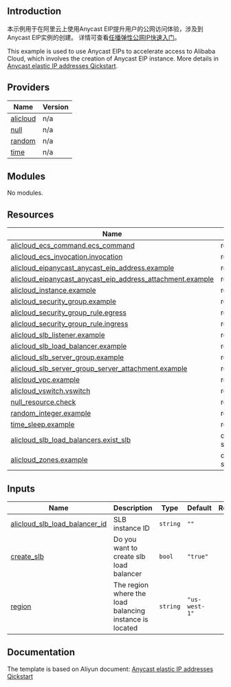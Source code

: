 ## Introduction

<!-- DOCS_DESCRIPTION_CN -->
本示例用于在阿里云上使用Anycast EIP提升用户的公网访问体验，涉及到Anycast EIP实例的创建。
详情可查看[任播弹性公网IP快速入门](https://help.aliyun.com/document_detail/171864.html)。
<!-- DOCS_DESCRIPTION_CN -->

<!-- DOCS_DESCRIPTION_EN -->
This example is used to use Anycast EIPs to accelerate access to Alibaba Cloud, which involves the creation of Anycast EIP instance.
More details in [Anycast elastic IP addresses Qickstart](https://help.aliyun.com/document_detail/171864.html).
<!-- DOCS_DESCRIPTION_EN -->

<!-- BEGIN_TF_DOCS -->
## Providers

| Name | Version |
|------|---------|
| <a name="provider_alicloud"></a> [alicloud](#provider\_alicloud) | n/a |
| <a name="provider_null"></a> [null](#provider\_null) | n/a |
| <a name="provider_random"></a> [random](#provider\_random) | n/a |
| <a name="provider_time"></a> [time](#provider\_time) | n/a |

## Modules

No modules.

## Resources

| Name | Type |
|------|------|
| [alicloud_ecs_command.ecs_command](https://registry.terraform.io/providers/aliyun/alicloud/latest/docs/resources/ecs_command) | resource |
| [alicloud_ecs_invocation.invocation](https://registry.terraform.io/providers/aliyun/alicloud/latest/docs/resources/ecs_invocation) | resource |
| [alicloud_eipanycast_anycast_eip_address.example](https://registry.terraform.io/providers/aliyun/alicloud/latest/docs/resources/eipanycast_anycast_eip_address) | resource |
| [alicloud_eipanycast_anycast_eip_address_attachment.example](https://registry.terraform.io/providers/aliyun/alicloud/latest/docs/resources/eipanycast_anycast_eip_address_attachment) | resource |
| [alicloud_instance.example](https://registry.terraform.io/providers/aliyun/alicloud/latest/docs/resources/instance) | resource |
| [alicloud_security_group.example](https://registry.terraform.io/providers/aliyun/alicloud/latest/docs/resources/security_group) | resource |
| [alicloud_security_group_rule.egress](https://registry.terraform.io/providers/aliyun/alicloud/latest/docs/resources/security_group_rule) | resource |
| [alicloud_security_group_rule.ingress](https://registry.terraform.io/providers/aliyun/alicloud/latest/docs/resources/security_group_rule) | resource |
| [alicloud_slb_listener.example](https://registry.terraform.io/providers/aliyun/alicloud/latest/docs/resources/slb_listener) | resource |
| [alicloud_slb_load_balancer.example](https://registry.terraform.io/providers/aliyun/alicloud/latest/docs/resources/slb_load_balancer) | resource |
| [alicloud_slb_server_group.example](https://registry.terraform.io/providers/aliyun/alicloud/latest/docs/resources/slb_server_group) | resource |
| [alicloud_slb_server_group_server_attachment.example](https://registry.terraform.io/providers/aliyun/alicloud/latest/docs/resources/slb_server_group_server_attachment) | resource |
| [alicloud_vpc.example](https://registry.terraform.io/providers/aliyun/alicloud/latest/docs/resources/vpc) | resource |
| [alicloud_vswitch.vswitch](https://registry.terraform.io/providers/aliyun/alicloud/latest/docs/resources/vswitch) | resource |
| [null_resource.check](https://registry.terraform.io/providers/hashicorp/null/latest/docs/resources/resource) | resource |
| [random_integer.example](https://registry.terraform.io/providers/hashicorp/random/latest/docs/resources/integer) | resource |
| [time_sleep.example](https://registry.terraform.io/providers/hashicorp/time/latest/docs/resources/sleep) | resource |
| [alicloud_slb_load_balancers.exist_slb](https://registry.terraform.io/providers/aliyun/alicloud/latest/docs/data-sources/slb_load_balancers) | data source |
| [alicloud_zones.example](https://registry.terraform.io/providers/aliyun/alicloud/latest/docs/data-sources/zones) | data source |

## Inputs

| Name | Description | Type | Default | Required |
|------|-------------|------|---------|:--------:|
| <a name="input_alicloud_slb_load_balancer_id"></a> [alicloud\_slb\_load\_balancer\_id](#input\_alicloud\_slb\_load\_balancer\_id) | SLB instance ID | `string` | `""` | no |
| <a name="input_create_slb"></a> [create\_slb](#input\_create\_slb) | Do you want to create slb load balancer | `bool` | `"true"` | no |
| <a name="input_region"></a> [region](#input\_region) | The region where the load balancing instance is located | `string` | `"us-west-1"` | no |
<!-- END_TF_DOCS -->

## Documentation
<!-- docs-link --> 

The template is based on Aliyun document: [Anycast elastic IP addresses Qickstart](https://help.aliyun.com/document_detail/171864.html) 

<!-- docs-link --> 